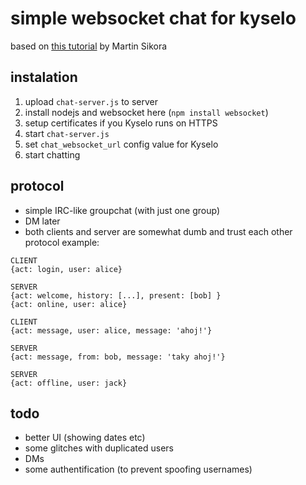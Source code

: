 # simple websocket chat for kyselo

based on [this tutorial](https://medium.com/@martin.sikora/node-js-websocket-simple-chat-tutorial-2def3a841b61) by Martin Sikora

## instalation

1) upload `chat-server.js` to server
2) install nodejs and websocket here (`npm install websocket`)
3) setup certificates if you Kyselo runs on HTTPS
4) start `chat-server.js`
5) set `chat_websocket_url` config value for Kyselo
6) start chatting

## protocol

- simple IRC-like groupchat (with just one group)
- DM later
- both clients and server are somewhat dumb and trust each other
protocol example:

```
CLIENT
{act: login, user: alice}

SERVER
{act: welcome, history: [...], present: [bob] }
{act: online, user: alice}

CLIENT
{act: message, user: alice, message: 'ahoj!'}

SERVER
{act: message, from: bob, message: 'taky ahoj!'}

SERVER
{act: offline, user: jack}
```

## todo

- better UI (showing dates etc)
- some glitches with duplicated users
- DMs
- some authentification (to prevent spoofing usernames)

